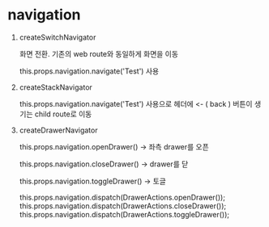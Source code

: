 # navigation



1. createSwitchNavigator

   화면 전환. 기존의 web route와 동일하게 화면을 이동 

   this.props.navigation.navigate('Test') 사용 

2. createStackNavigator

   this.props.navigation.navigate('Test') 사용으로 헤더에 <- ( back ) 버튼이 생기는 child route로 이동 



3. createDrawerNavigator

   this.props.navigation.openDrawer() -> 좌측 drawer를 오픈

   this.props.navigation.closeDrawer() -> drawer를 닫

   this.props.navigation.toggleDrawer() -> 토글



   this.props.navigation.dispatch(DrawerActions.openDrawer());
   this.props.navigation.dispatch(DrawerActions.closeDrawer());
   this.props.navigation.dispatch(DrawerActions.toggleDrawer());
